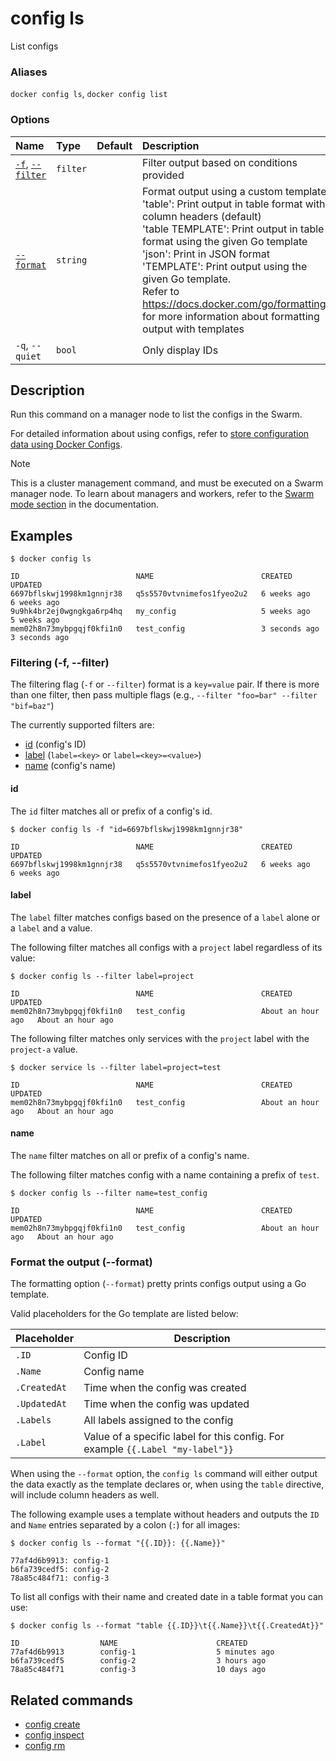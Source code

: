 # config ls

<!---MARKER_GEN_START-->
List configs

### Aliases

`docker config ls`, `docker config list`

### Options

| Name                                   | Type     | Default | Description                                                                                                                                                                                                                                                                                                                                                                                                                          |
|:---------------------------------------|:---------|:--------|:-------------------------------------------------------------------------------------------------------------------------------------------------------------------------------------------------------------------------------------------------------------------------------------------------------------------------------------------------------------------------------------------------------------------------------------|
| [`-f`](#filter), [`--filter`](#filter) | `filter` |         | Filter output based on conditions provided                                                                                                                                                                                                                                                                                                                                                                                           |
| [`--format`](#format)                  | `string` |         | Format output using a custom template:<br>'table':            Print output in table format with column headers (default)<br>'table TEMPLATE':   Print output in table format using the given Go template<br>'json':             Print in JSON format<br>'TEMPLATE':         Print output using the given Go template.<br>Refer to https://docs.docker.com/go/formatting/ for more information about formatting output with templates |
| `-q`, `--quiet`                        | `bool`   |         | Only display IDs                                                                                                                                                                                                                                                                                                                                                                                                                     |


<!---MARKER_GEN_END-->

## Description

Run this command on a manager node to list the configs in the Swarm.

For detailed information about using configs, refer to [store configuration data using Docker Configs](https://docs.docker.com/engine/swarm/configs/).

> [!NOTE]
> This is a cluster management command, and must be executed on a Swarm
> manager node. To learn about managers and workers, refer to the
> [Swarm mode section](https://docs.docker.com/engine/swarm/) in the
> documentation.

## Examples

```console
$ docker config ls

ID                          NAME                        CREATED             UPDATED
6697bflskwj1998km1gnnjr38   q5s5570vtvnimefos1fyeo2u2   6 weeks ago         6 weeks ago
9u9hk4br2ej0wgngkga6rp4hq   my_config                   5 weeks ago         5 weeks ago
mem02h8n73mybpgqjf0kfi1n0   test_config                 3 seconds ago       3 seconds ago
```

### <a name="filter"></a> Filtering (-f, --filter)

The filtering flag (`-f` or `--filter`) format is a `key=value` pair. If there is more
than one filter, then pass multiple flags (e.g., `--filter "foo=bar" --filter "bif=baz"`)

The currently supported filters are:

- [id](#id) (config's ID)
- [label](#label) (`label=<key>` or `label=<key>=<value>`)
- [name](#name) (config's name)

#### id

The `id` filter matches all or prefix of a config's id.

```console
$ docker config ls -f "id=6697bflskwj1998km1gnnjr38"

ID                          NAME                        CREATED             UPDATED
6697bflskwj1998km1gnnjr38   q5s5570vtvnimefos1fyeo2u2   6 weeks ago         6 weeks ago
```

#### label

The `label` filter matches configs based on the presence of a `label` alone or
a `label` and a value.

The following filter matches all configs with a `project` label regardless of
its value:

```console
$ docker config ls --filter label=project

ID                          NAME                        CREATED             UPDATED
mem02h8n73mybpgqjf0kfi1n0   test_config                 About an hour ago   About an hour ago
```

The following filter matches only services with the `project` label with the
`project-a` value.

```console
$ docker service ls --filter label=project=test

ID                          NAME                        CREATED             UPDATED
mem02h8n73mybpgqjf0kfi1n0   test_config                 About an hour ago   About an hour ago
```

#### name

The `name` filter matches on all or prefix of a config's name.

The following filter matches config with a name containing a prefix of `test`.

```console
$ docker config ls --filter name=test_config

ID                          NAME                        CREATED             UPDATED
mem02h8n73mybpgqjf0kfi1n0   test_config                 About an hour ago   About an hour ago
```

### <a name="format"></a> Format the output (--format)

The formatting option (`--format`) pretty prints configs output
using a Go template.

Valid placeholders for the Go template are listed below:

| Placeholder  | Description                                                                          |
|--------------|--------------------------------------------------------------------------------------|
| `.ID`        | Config ID                                                                            |
| `.Name`      | Config name                                                                          |
| `.CreatedAt` | Time when the config was created                                                     |
| `.UpdatedAt` | Time when the config was updated                                                     |
| `.Labels`    | All labels assigned to the config                                                    |
| `.Label`     | Value of a specific label for this config. For example `{{.Label "my-label"}}`       |

When using the `--format` option, the `config ls` command will either
output the data exactly as the template declares or, when using the
`table` directive, will include column headers as well.

The following example uses a template without headers and outputs the
`ID` and `Name` entries separated by a colon (`:`) for all images:

```console
$ docker config ls --format "{{.ID}}: {{.Name}}"

77af4d6b9913: config-1
b6fa739cedf5: config-2
78a85c484f71: config-3
```

To list all configs with their name and created date in a table format you
can use:

```console
$ docker config ls --format "table {{.ID}}\t{{.Name}}\t{{.CreatedAt}}"

ID                  NAME                      CREATED
77af4d6b9913        config-1                  5 minutes ago
b6fa739cedf5        config-2                  3 hours ago
78a85c484f71        config-3                  10 days ago
```

## Related commands

* [config create](config_create.md)
* [config inspect](config_inspect.md)
* [config rm](config_rm.md)
